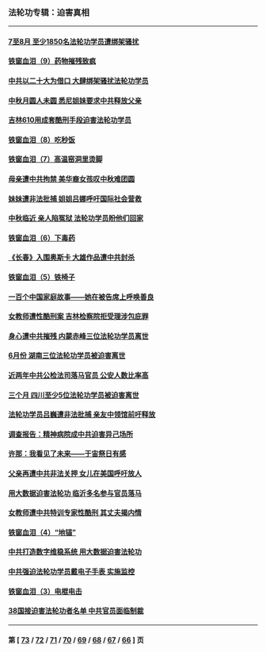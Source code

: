 ### 法轮功专辑：迫害真相
---
#### [7至8月 至少1850名法轮功学员遭绑架骚扰](../../pages/nf4379/n13824925.md?09160430) 
#### [铁窗血泪（9）药物摧残致疯](../../pages/nf4379/n13819243.md?09160430) 
#### [中共以二十大为借口 大肆绑架骚扰法轮功学员](../../pages/nf4379/n13819570.md?09160430) 
#### [中秋月圆人未圆 悉尼姐妹要求中共释放父亲](../../pages/nf4379/n13819642.md?09160430) 
#### [吉林610用成套酷刑手段迫害法轮功学员](../../pages/nf4379/n13814775.md?09160430) 
#### [铁窗血泪（8）吃秒饭](../../pages/nf4379/n13813761.md?09160430) 
#### [铁窗血泪（7）高温窑洞里烫脚](../../pages/nf4379/n13816073.md?09160430) 
#### [母亲遭中共拘禁 美华裔女孩叹中秋难团圆](../../pages/nf4379/n13815894.md?09160430) 
#### [妹妹遭非法批捕 姐姐吕娜呼吁国际社会营救](../../pages/nf4379/n13814832.md?09160430) 
#### [中秋临近 亲人陷冤狱 法轮功学员盼他们回家](../../pages/nf4379/n13814674.md?09160430) 
#### [铁窗血泪（6）下毒药](../../pages/nf4379/n13793192.md?09160430) 
#### [《长春》入围奥斯卡 大雄作品遭中共封杀](../../pages/nf4379/n13813594.md?09160430) 
#### [铁窗血泪（5）铁椅子](../../pages/nf4379/n13805871.md?09160430) 
#### [一百个中国家庭故事——她在被告席上呼唤善良](../../pages/nf4379/n13805472.md?09160430) 
#### [女教师遭性酷刑案 吉林检察院拒受理涉包庇罪](../../pages/nf4379/n13808837.md?09160430) 
#### [身心遭中共摧残 内蒙赤峰三位法轮功学员离世](../../pages/nf4379/n13808436.md?09160430) 
#### [6月份 湖南三位法轮功学员被迫害离世](../../pages/nf4379/n13807730.md?09160430) 
#### [近两年中共公检法司落马官员 公安人数比率高](../../pages/nf4379/n13807094.md?09160430) 
#### [三个月 四川至少5位法轮功学员被迫害离世](../../pages/nf4379/n13807221.md?09160430) 
#### [法轮功学员吕巍遭非法批捕 亲友中领馆前吁释放](../../pages/nf4379/n13806418.md?09160430) 
#### [调查报告：精神病院成中共迫害异己场所](../../pages/nf4379/n13806163.md?09160430) 
#### [许那：我看见了未来——于宙祭日有感](../../pages/nf4379/n13805469.md?09160430) 
#### [父亲再遭中共非法关押 女儿在美国呼吁放人](../../pages/nf4379/n13804643.md?09160430) 
#### [用大数据迫害法轮功 临沂多名参与官员落马](../../pages/nf4379/n13803374.md?09160430) 
#### [女教师遭中共特训专家性酷刑 其丈夫揭内情](../../pages/nf4379/n13802924.md?09160430) 
#### [铁窗血泪（4）“地锚”](../../pages/nf4379/n13801004.md?09160430) 
#### [中共打造数字维稳系统 用大数据迫害法轮功](../../pages/nf4379/n13799087.md?09160430) 
#### [中共强迫法轮功学员戴电子手表 实施监控](../../pages/nf4379/n13800403.md?09160430) 
#### [铁窗血泪（3）电棍电击](../../pages/nf4379/n13798789.md?09160430) 
#### [38国接迫害法轮功者名单 中共官员面临制裁](../../pages/nf4379/n13799696.md?09160430) 

---
#### 第 [ [73](./73.md?09160430) / [72](./72.md?09160430) / [71](./71.md?09160430) / [70](./70.md?09160430) / [69](./69.md?09160430) / [68](./68.md?09160430) / [67](./67.md?09160430) / [66](./66.md?09160430) ] 页
